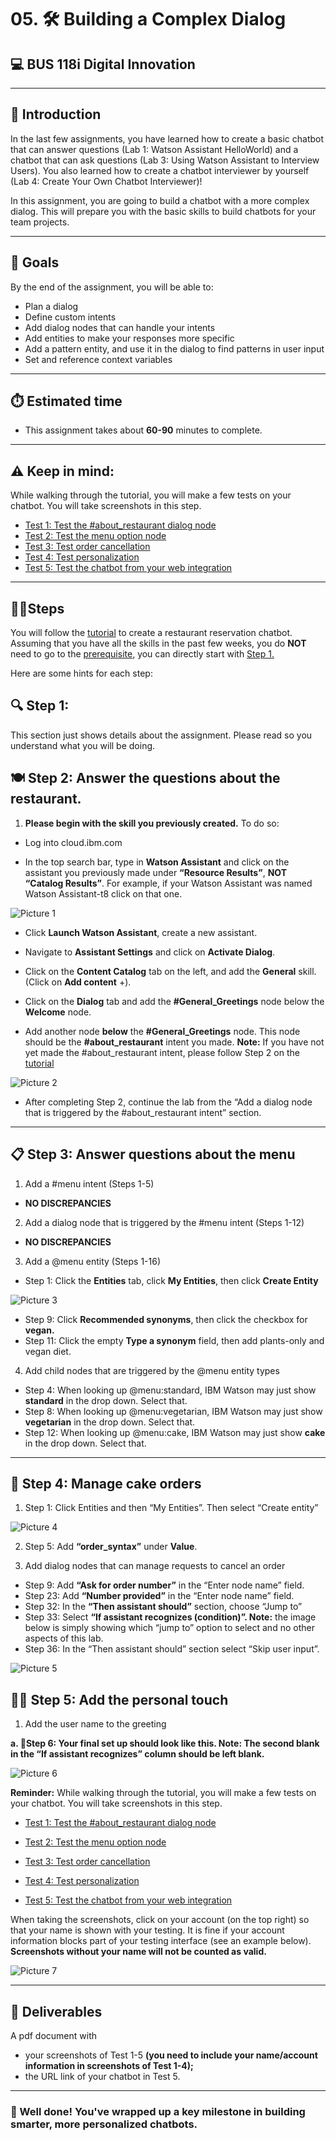 # 05. 🛠️ Building a Complex Dialog
## 💻 BUS 118i Digital Innovation

---
## 📖 Introduction

In the last few assignments, you have learned how to create a basic chatbot that can answer questions (Lab 1: Watson Assistant HelloWorld) and a chatbot that can ask questions (Lab 3: Using Watson Assistant to Interview Users). You also learned how to create a chatbot interviewer by yourself (Lab 4: Create Your Own Chatbot Interviewer)!

In this assignment, you are going to build a chatbot with a more complex dialog. This will prepare you with the basic skills to build chatbots for your team projects.

---

## 🎯 Goals

By the end of the assignment, you will be able to:

- Plan a dialog
- Define custom intents
- Add dialog nodes that can handle your intents
- Add entities to make your responses more specific
- Add a pattern entity, and use it in the dialog to find patterns in user input
- Set and reference context variables

---

## ⏱️ Estimated time
- This assignment takes about **60-90** minutes to complete.

---

## ⚠️ Keep in mind: 

While walking through the tutorial, you will make a few tests on your chatbot. You will take screenshots in this step.

- [Test 1: Test the #about_restaurant dialog node](https://cloud.ibm.com/docs/watson-assistant?topic=watson-assistant-tutorial#tutorial-test-about-intent)
- [Test 2: Test the menu option node](https://cloud.ibm.com/docs/watson-assistant?topic=watson-assistant-tutorial#tutorial-test-menu-options-intent)
- [Test 3: Test order cancellation](https://cloud.ibm.com/docs/watson-assistant?topic=watson-assistant-tutorial#tutorial-test-cancel-order)
- [Test 4: Test personalization](https://cloud.ibm.com/docs/watson-assistant?topic=watson-assistant-tutorial#tutorial-test-personalize)
- [Test 5: Test the chatbot from your web integration](https://cloud.ibm.com/docs/assistant?topic=assistant-tutorial#tutorial-integrate-assistant)

---

## 🚶‍♀️Steps

You will follow the [tutorial](https://cloud.ibm.com/docs/watson-assistant?topic=watson-assistant-tutorial) to create a restaurant reservation chatbot. Assuming that you have all the skills in the past few weeks, you do **NOT** need to go to the [prerequisite](https://cloud.ibm.com/docs/watson-assistant?topic=watson-assistant-tutorial), you can directly start with [Step 1.](https://cloud.ibm.com/docs/watson-assistant?topic=watson-assistant-tutorial#tutorial-plan)

Here are some hints for each step:

## 🔍 Step 1: 
This section just shows details about the assignment. Please read so you understand what you will be doing. 

## 🍽️ Step 2: Answer the questions about the restaurant.

1. **Please begin with the skill you previously created.** To do so: 

- Log into cloud.ibm.com

- In the top search bar, type in **Watson Assistant** and click on the assistant you previously made under **“Resource Results”**, **NOT “Catalog Results”**. For example, if your Watson Assistant was named Watson Assistant-t8 click on that one. 

![Picture 1](screenshots/pic1.png)

- Click **Launch Watson Assistant**, create a new assistant. 

- Navigate to **Assistant Settings** and click on **Activate Dialog**.

- Click on the **Content Catalog** tab on the left, and add the **General** skill. (Click on **Add content** +). 

- Click on the **Dialog** tab and add the **#General_Greetings** node below the **Welcome** node. 

- Add another node **below** the **#General_Greetings** node. This node should be the **#about_restaurant** intent you made. **Note:** If you have not yet made the #about_restaurant intent, please follow Step 2 on the [tutorial](https://cloud.ibm.com/docs/assistant?topic=assistant-tutorial)


![Picture 2](screenshots/pic2.png)


- After completing Step 2, continue the lab from the “Add a dialog node that is triggered by the #about_restaurant intent” section.

---

## 📋 Step 3: Answer questions about the menu

1. Add a #menu intent (Steps 1-5)
- **NO DISCREPANCIES**

2. Add a dialog node that is triggered by the #menu intent (Steps 1-12)
- **NO DISCREPANCIES**

3. Add a @menu entity (Steps 1-16)

- Step 1: Click the **Entities** tab, click **My Entities**, then click **Create Entity**

![Picture 3](screenshots/pic3.png)

- Step 9: Click **Recommended synonyms**, then click the checkbox for **vegan.**
- Step 11: Click the empty **Type a synonym** field, then add plants-only and vegan diet.

4. Add child nodes that are triggered by the @menu entity types

- Step 4: When looking up @menu:standard, IBM Watson may just show **standard** in the drop down. Select that.
- Step 8: When looking up @menu:vegetarian, IBM Watson may just show **vegetarian** in the drop down. Select that.
- Step 12: When looking up @menu:cake, IBM Watson may just show **cake** in the drop down. Select that.

---

## 🎂 Step 4: Manage cake orders

1. Step 1: Click Entities and then “My Entities”. Then select “Create entity”

![Picture 4](screenshots/pic4.png)

2. Step 5: Add **“order_syntax”** under **Value**.

3. Add dialog nodes that can manage requests to cancel an order

- Step 9: Add **“Ask for order number”** in the “Enter node name” field.
- Step 23: Add **“Number provided”** in the “Enter node name” field.
- Step 32: In the **“Then assistant should”** section, choose “Jump to”
- Step 33: Select **“If assistant recognizes (condition)”. Note:** the image below is simply showing which “jump to” option to select and no other aspects of this lab.
- Step 36: In the “Then assistant should” section select “Skip user input”.


![Picture 5](screenshots/pic5.png)

## 🙋‍♀️  Step 5: Add the personal touch
1. Add the user name to the greeting

**a. 📐Step 6: Your final set up should look like this. Note: The second blank in the “If assistant recognizes” column should be left blank.**

![Picture 6](screenshots/pic6.png)

**Reminder:** While walking through the tutorial, you will make a few tests on your chatbot. You will take screenshots in this step.

- [Test 1: Test the #about_restaurant dialog node](https://cloud.ibm.com/docs/watson-assistant?topic=watson-assistant-tutorial#tutorial-test-about-intent)

- [Test 2: Test the menu option node](https://cloud.ibm.com/docs/watson-assistant?topic=watson-assistant-tutorial#tutorial-test-menu-options-intent)

- [Test 3: Test order cancellation](https://cloud.ibm.com/docs/watson-assistant?topic=watson-assistant-tutorial#tutorial-test-cancel-order)
 
- [Test 4: Test personalization](https://cloud.ibm.com/docs/watson-assistant?topic=watson-assistant-tutorial#tutorial-test-personalize)

- [Test 5: Test the chatbot from your web integration](https://cloud.ibm.com/docs/assistant?topic=assistant-tutorial#tutorial-integrate-assistant)

When taking the screenshots, click on your account (on the top right) so that your name is shown with your testing. It is fine if your account information blocks part of your testing interface (see an example below). **Screenshots without your name will not be counted as valid.**


![Picture 7](screenshots/pic7.png)


---

## 📝 Deliverables

A pdf document with
- your screenshots of Test 1-5 **(you need to include your name/account information in screenshots of Test 1-4);**
- the URL link of your chatbot in Test 5.

---

### 👏 Well done! You've wrapped up a key milestone in building smarter, more personalized chatbots.


